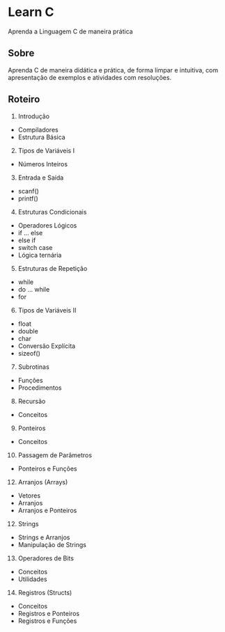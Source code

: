 # Learn C
Aprenda a Linguagem C de maneira prática

## Sobre
Aprenda C de maneira didática e prática, de forma limpar e intuitiva, com apresentação de exemplos e atividades com resoluções.

## Roteiro
1. Introdução
  - Compiladores
  - Estrutura Básica
2. Tipos de Variáveis I
  - Números Inteiros
3. Entrada e Saída
  - scanf()
  - printf()
4. Estruturas Condicionais
  - Operadores Lógicos
  - if ... else
  - else if
  - switch case
  - Lógica ternária
5. Estruturas de Repetição
  - while
  - do ... while
  - for
6. Tipos de Variáveis II
  - float
  - double
  - char
  - Conversão Explícita
  - sizeof()
7. Subrotinas
  - Funções
  - Procedimentos
8. Recursão
  - Conceitos
9. Ponteiros
  - Conceitos
10. Passagem de Parâmetros
  - Ponteiros e Funções
12. Arranjos (Arrays)
  - Vetores
  - Arranjos
  - Arranjos e Ponteiros
12. Strings
  - Strings e Arranjos
  - Manipulação de Strings
13. Operadores de Bits
  - Conceitos
  - Utilidades
14. Registros (Structs)
  - Conceitos
  - Registros e Ponteiros
  - Registros e Funções
